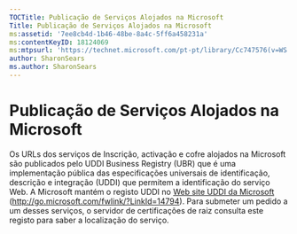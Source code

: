 ```yaml
---
TOCTitle: Publicação de Serviços Alojados na Microsoft
Title: Publicação de Serviços Alojados na Microsoft
ms:assetid: '7ee8cb4d-1b46-48be-8a4c-5ff6a458231a'
ms:contentKeyID: 18124069
ms:mtpsurl: 'https://technet.microsoft.com/pt-pt/library/Cc747576(v=WS.10)'
author: SharonSears
ms.author: SharonSears
---
```


Publicação de Serviços Alojados na Microsoft
============================================

Os URLs dos serviços de Inscrição, activação e cofre alojados na Microsoft são publicados pelo UDDI Business Registry (UBR) que é uma implementação pública das especificações universais de identificação, descrição e integração (UDDI) que permitem a identificação do serviço Web. A Microsoft mantém o registo UDDI no [Web site UDDI da Microsoft](http://go.microsoft.com/fwlink/?linkid=14794) (http://go.microsoft.com/fwlink/?LinkId=14794). Para submeter um pedido a um desses serviços, o servidor de certificações de raiz consulta este registo para saber a localização do serviço.
